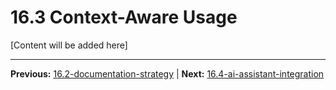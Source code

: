 # 16.3 Context-Aware Usage

[Content will be added here]

---

**Previous:** [16.2-documentation-strategy](./16.2-documentation-strategy.md) | **Next:** [16.4-ai-assistant-integration](./16.4-ai-assistant-integration.md)
